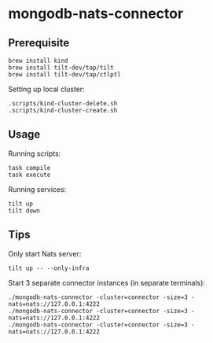 # mongodb-nats-connector

## Prerequisite

```
brew install kind
brew install tilt-dev/tap/tilt
brew install tilt-dev/tap/ctlptl
```

Setting up local cluster:

```
.scripts/kind-cluster-delete.sh
.scripts/kind-cluster-create.sh
```

## Usage

Running scripts:

```
task compile
task execute
```

Running services:

```
tilt up
tilt down
```

## Tips

Only start Nats server:

```
tilt up -- --only-infra
```

Start 3 separate connector instances (in separate terminals):

```
./mongodb-nats-connector -cluster=connector -size=3 -nats=nats://127.0.0.1:4222
./mongodb-nats-connector -cluster=connector -size=3 -nats=nats://127.0.0.1:4222
./mongodb-nats-connector -cluster=connector -size=3 -nats=nats://127.0.0.1:4222
```

